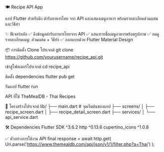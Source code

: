 🍽️ Recipe API App

แอป Flutter สำหรับดึง ตำรับอาหารไทย จาก API และแสดงเมนูอาหาร พร้อมรายละเอียดส่วนผสมและวิธีทำ

✨ ฟีเจอร์หลัก
✅ ดึงข้อมูลตำรับอาหารไทยจาก API
✅ แสดงรายชื่อเมนูอาหารพร้อมรูปภาพ
✅ กดดูรายละเอียดเมนู: ส่วนผสม + วิธีทำ
✅ ออกแบบด้วย Flutter Material Design

📦 การติดตั้ง
Clone โปรเจกต์
git clone https://github.com/yourusername/recipe_api.git

เข้าสู่โฟลเดอร์โปรเจกต์
cd recipe_api

ติดตั้ง dependencies
flutter pub get

รันแอป
flutter run

API ที่ใช้
TheMealDB - Thai Recipes

📂 โครงสร้างโปรเจกต์
lib/
├── main.dart # จุดเริ่มต้นของแอป
├── screens/
│ ├── recipe_screen.dart
│ ├── recipe_detail_screen.dart
├── services/
│ └── api_service.dart

🛠 Dependencies
Flutter SDK ^3.6.2
http ^0.13.6
cupertino_icons ^1.0.8

✅ ตัวอย่างการใช้งาน API
final response = await http.get(
Uri.parse('https://www.themealdb.com/api/json/v1/1/filter.php?a=Thai')
);